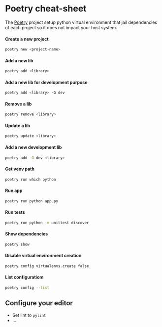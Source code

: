 # Poetry cheat-sheet
The [Poetry](https://python-poetry.org/) project setup python virtual environment that jail dependencies of each project so it does not impact your host system.

#### Create a new project
```bash
poetry new <project-name>
```
#### Add a new lib
```bash
poetry add <library>
```
#### Add a new lib for development purpose
```bash
poetry add <library> -G dev
```
#### Remove a lib
```bash
poetry remove <library>
```
#### Update a lib
```bash
poetry update <library>
```
#### Add a new development lib
```bash
poetry add -G dev <library>
```
#### Get venv path
```bash
poetry run which python
```
#### Run app
```bash
poetry run python app.py
```
#### Run tests
```bash
poetry run python -m unittest discover
```
#### Show dependencies
```bash
poetry show
```
#### Disable virtual environment creation
```bash
poetry config virtualenvs.create false
```
#### List configuratiom
```bash
poetry config --list
```

## Configure your editor
- Set lint to `pylint`
- ...
